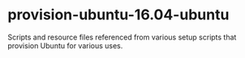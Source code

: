 # provision-ubuntu-16.04-ubuntu

Scripts and resource files referenced from various setup scripts that provision Ubuntu for various uses.
